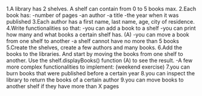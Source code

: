 1.A library has 2 shelves. A shelf can contain from 0 to 5 books max.
2.Each book has:
-number of pages
-an author
-a title
-the year when it was published
3.Each author has a first name, last name, age, city of residence.
4.Write functionalities so that:
-you can add a book to a shelf
-you can print how many and what books a certain shelf has. (A)
-you can move a book from one shelf to another
-a shelf cannot have no more than 5 books
5.Create the shelves, create a few authors and many books.
6.Add the books to the libraries. And start by moving the books from one shelf to another. Use the shelf.displayBooks() function (A) to see the result.
-A few more complex functionalities to implement: (weekend exercise)
7.you can burn books that were published before a certain year
8.you can inspect the library to return the books of a certain author
9.you can move books to another shelf if they have more than X pages
